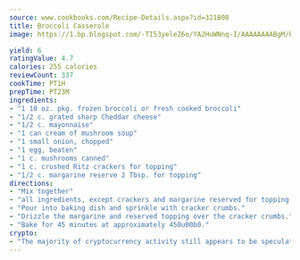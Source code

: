 ```yaml
---
source: www.cookbooks.com/Recipe-Details.aspx?id=321808
title: Broccoli Casserole
image: https://1.bp.blogspot.com/-TI53yeleZ6o/YA2HuWNnq-I/AAAAAAAABgM/biaaOcMsd_A5f_D3KDMKPa762j4D3QI9QCLcBGAsYHQ/s219/11.png

yield: 6
ratingValue: 4.7
calories: 255 calories
reviewCount: 337
cookTime: PT1H
prepTime: PT23M
ingredients:
- "1 10 oz. pkg. frozen broccoli or fresh cooked broccoli"
- "1/2 c. grated sharp Cheddar cheese"
- "1/2 c. mayonnaise"
- "1 can cream of mushroom soup"
- "1 small onion, chopped"
- "1 egg, beaten"
- "1 c. mushrooms canned"
- "1 c. crushed Ritz crackers for topping"
- "1/2 c. margarine reserve 2 Tbsp. for topping"
directions:
- "Mix together"
- "all ingredients, except crackers and margarine reserved for topping."
- "Pour into baking dish and sprinkle with cracker crumbs."
- "Drizzle the margarine and reserved topping over the cracker crumbs."
- "Bake for 45 minutes at approximately 450u00b0."
crypto:
- "The majority of cryptocurrency activity still appears to be speculative."
---
```

